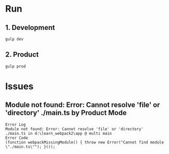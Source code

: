 # Run
## 1. Development
```
gulp dev
```

## 2. Product
```
gulp prod
```

# Issues
## Module not found: Error: Cannot resolve 'file' or 'directory' ./main.ts by Product Mode
```
Error Log
Module not found: Error: Cannot resolve 'file' or 'directory' ./main.ts in d:\learn_webpack2\app @ multi main
Error Code
(function webpackMissingModule() { throw new Error("Cannot find module \"./main.ts\""); }());
```